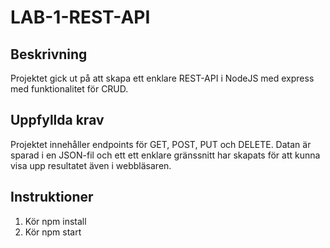 # LAB-1-REST-API

## Beskrivning

Projektet gick ut på att skapa ett enklare REST-API i NodeJS med express med funktionalitet för CRUD.

## Uppfyllda krav

Projektet innehåller endpoints för GET, POST, PUT och DELETE. Datan är sparad i en JSON-fil och ett ett enklare gränssnitt har skapats för att kunna visa upp resultatet även i webbläsaren.

## Instruktioner

1. Kör npm install
2. Kör npm start

